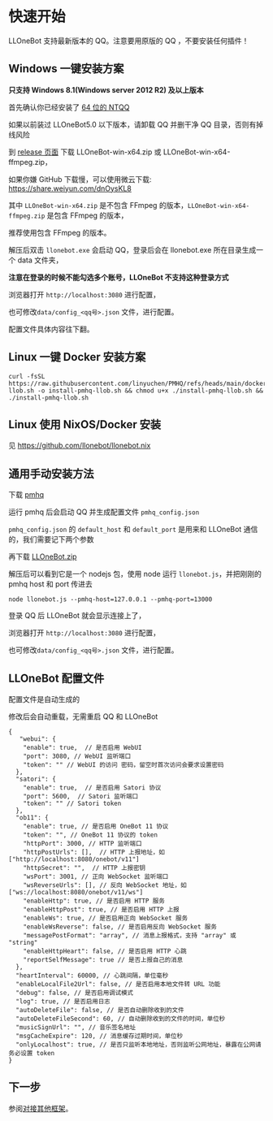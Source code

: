 # 快速开始

LLOneBot 支持最新版本的 QQ。注意要用原版的 QQ ，不要安装任何插件！

## Windows 一键安装方案

**只支持 Windows 8.1(Windows server 2012 R2) 及以上版本**

首先确认你已经安装了 [64 位的 NTQQ](https://im.qq.com)

如果以前装过 LLOneBot5.0 以下版本，请卸载 QQ 并删干净 QQ 目录，否则有掉线风险

到 [release 页面](https://github.com/LLOneBot/LLOneBot/releases) 下载 LLOneBot-win-x64.zip 或 LLOneBot-win-x64-ffmpeg.zip，

如果你嫌 GitHub 下载慢，可以使用微云下载: <https://share.weiyun.com/dnOysKL8>

其中 `LLOneBot-win-x64.zip` 是不包含 FFmpeg 的版本，`LLOneBot-win-x64-ffmpeg.zip` 是包含 FFmpeg 的版本，

推荐使用包含 FFmpeg 的版本。

解压后双击 `llonebot.exe` 会启动 QQ，登录后会在 llonebot.exe 所在目录生成一个 data 文件夹，

**注意在登录的时候不能勾选多个账号，LLOneBot 不支持这种登录方式**

浏览器打开 `http://localhost:3080` 进行配置，

也可修改`data/config_<qq号>.json` 文件，进行配置。

配置文件具体内容往下翻。

## Linux 一键 Docker 安装方案
```shell
curl -fsSL https://raw.githubusercontent.com/linyuchen/PMHQ/refs/heads/main/docker/install-llob.sh -o install-pmhq-llob.sh && chmod u+x ./install-pmhq-llob.sh && ./install-pmhq-llob.sh
```

## Linux 使用 NixOS/Docker 安装

见 <https://github.com/llonebot/llonebot.nix>

## 通用手动安装方法

下载 [pmhq](https://github.com/linyuchen/PMHQ/releases)

运行 pmhq 后会启动 QQ 并生成配置文件 `pmhq_config.json`

`pmhq_config.json` 的 `default_host` 和 `default_port` 是用来和 LLOneBot 通信的，我们需要记下两个参数

再下载 [LLOneBot.zip](https://github.com/LLOneBot/LLOneBot/releases)

解压后可以看到它是一个 nodejs 包，使用 node 运行 `llonebot.js`，并把刚刚的 pmhq host 和 port 传进去
```shell
node llonebot.js --pmhq-host=127.0.0.1 --pmhq-port=13000
```
登录 QQ 后 LLOneBot 就会显示连接上了，

浏览器打开 `http://localhost:3080` 进行配置，

也可修改`data/config_<qq号>.json` 文件，进行配置。

## LLOneBot 配置文件

配置文件是自动生成的

修改后会自动重载，无需重启 QQ 和 LLOneBot

```json5
{
   "webui": {
    "enable": true,  // 是否启用 WebUI
    "port": 3080, // WebUI 监听端口
    "token": "" // WebUI 的访问 密码，留空时首次访问会要求设置密码
  }, 
  "satori": {
    "enable": true,  // 是否启用 Satori 协议
    "port": 5600,  // Satori 监听端口
    "token": "" // Satori token
  },
  "ob11": {
    "enable": true, // 是否启用 OneBot 11 协议
    "token": "", // OneBot 11 协议的 token
    "httpPort": 3000, // HTTP 监听端口
    "httpPostUrls": [],  // HTTP 上报地址，如 ["http://localhost:8080/onebot/v11"]
    "httpSecret": "",  // HTTP 上报密钥
    "wsPort": 3001, // 正向 WebSocket 监听端口
    "wsReverseUrls": [], // 反向 WebSocket 地址，如 ["ws://localhost:8080/onebot/v11/ws"]
    "enableHttp": true, // 是否启用 HTTP 服务
    "enableHttpPost": true, // 是否启用 HTTP 上报
    "enableWs": true, // 是否启用正向 WebSocket 服务
    "enableWsReverse": false, // 是否启用反向 WebSocket 服务
    "messagePostFormat": "array", // 消息上报格式，支持 "array" 或 "string"
    "enableHttpHeart": false, // 是否启用 HTTP 心跳
    "reportSelfMessage": true // 是否上报自己的消息
  },
  "heartInterval": 60000, // 心跳间隔，单位毫秒
  "enableLocalFile2Url": false, // 是否启用本地文件转 URL 功能
  "debug": false, // 是否启用调试模式
  "log": true, // 是否启用日志
  "autoDeleteFile": false, // 是否自动删除收到的文件
  "autoDeleteFileSecond": 60, // 自动删除收到的文件的时间，单位秒
  "musicSignUrl": "", // 音乐签名地址
  "msgCacheExpire": 120, // 消息缓存过期时间，单位秒
  "onlyLocalhost": true, // 是否只监听本地地址，否则监听公网地址，暴露在公网请务必设置 token
}
```

## 下一步

参阅[对接其他框架](./configuration.md#对接其他框架)。



